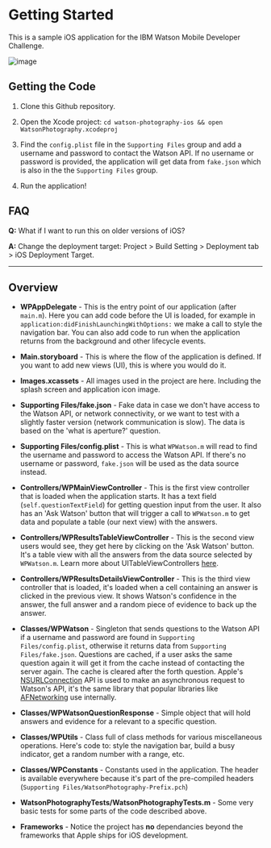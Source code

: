 Getting Started
======================

This is a sample iOS application for the IBM Watson Mobile Developer Challenge.

![image](https://raw.githubusercontent.com/IBMMobileCoC/watson-photography-ios/master/readme-assets/overview.gif?token=532119__eyJzY29wZSI6IlJhd0Jsb2I6SUJNTW9iaWxlQ29DL3dhdHNvbi1waG90b2dyYXBoeS1pb3MvbWFzdGVyL3JlYWRtZS1hc3NldHMvb3ZlcnZpZXcuZ2lmIiwiZXhwaXJlcyI6MTM5ODYxNjUxNH0%3D--33e7306bb983c820c190c140e304f87be1ef4c5c)

## Getting the Code

1. Clone this Github repository.

2. Open the Xcode project: `cd watson-photography-ios && open WatsonPhotography.xcodeproj`

3. Find the `config.plist` file in the `Supporting Files` group and add a username and password to contact the Watson API. If no username or password is provided, the application will get data from `fake.json` which is also in the the `Supporting Files` group.

4. Run the application!

## FAQ

**Q:** What if I want to run this on older versions of iOS?

**A:** Change the deployment target: Project > Build Setting > Deployment tab > iOS Deployment Target.

-----

## Overview

* **WPAppDelegate** - This is the entry point of our application (after `main.m`). Here you can add code before the UI is loaded, for example in  `application:didFinishLaunchingWithOptions:` we make a call to style the navigation bar. You can also add code to run when the application returns from the background and other lifecycle events.

* **Main.storyboard** - This is where the flow of the application is defined. If you want to add new views (UI), this is where you would do it.

* **Images.xcassets** - All images used in the project are here. Including the splash screen and application icon image.

* **Supporting Files/fake.json** - Fake data in case we don't have access to the Watson API, or network connectivity, or we want to test with a slightly faster version (network communication is slow). The data is based on the 'what is aperture?' question.

* **Supporting Files/config.plist** - This is what `WPWatson.m` will read to find the username and password to access the Watson API. If there's no username or password, `fake.json` will be used as the data source instead.

* **Controllers/WPMainViewController** - This is the first view controller that is loaded when the application starts. It has a text field (`self.questionTextField`) for getting question input from the user. It also has an 'Ask Watson' button that will trigger a call to `WPWatson.m` to get data and populate a table (our next view) with the answers.

* **Controllers/WPResultsTableViewController** - This is the second view users would see, they get here by clicking on the 'Ask Watson' button. It's a table view with all the answers from the data source selected by `WPWatson.m`. Learn more about UITableViewControllers [here](http://blog.teamtreehouse.com/introduction-to-the-ios-uitableviewcontroller).

* **Controllers/WPResultsDetailsViewController** - This is the third view controller that is loaded, it's loaded when a cell containing an answer is clicked in the previous view. It shows Watson's confidence in the answer, the full answer and a random piece of evidence to back up the answer.

* **Classes/WPWatson** - Singleton that sends questions to the Watson API if a username and password are found in `Supporting Files/config.plist`, otherwise it returns data from `Supporting Files/fake.json`. Questions are cached, if a user asks the same question again it will get it from the cache instead of contacting the server again. The cache is cleared after the forth question. Apple's [NSURLConnection](https://developer.apple.com/library/ios/documentation/cocoa/reference/foundation/classes/NSURLConnection_Class/Reference/Reference.html) API is used to make an asynchronous request to Watson's API, it's the same library that popular libraries like [AFNetworking](https://github.com/AFNetworking/AFNetworking) use internally.

* **Classes/WPWatsonQuestionResponse** - Simple object that will hold answers and evidence for a relevant to a specific question.

* **Classes/WPUtils** - Class full of class methods for various miscellaneous operations. Here's code to: style the navigation bar, build a busy indicator, get a random number with a range, etc.

* **Classes/WPConstants** - Constants used in the application. The header is available everywhere because it's part of the pre-compiled headers (`Supporting Files/WatsonPhotography-Prefix.pch`)

* **WatsonPhotographyTests/WatsonPhotographyTests.m** - Some very basic tests for some parts of the code described above.

* **Frameworks** - Notice the project has **no** dependancies beyond the frameworks that Apple ships for iOS development.



